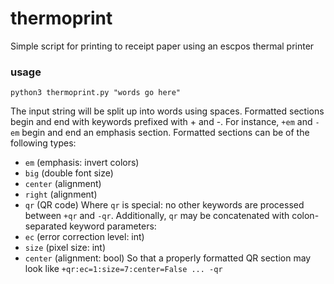 # thermoprint
Simple script for printing to receipt paper using an escpos thermal printer

### usage

`python3 thermoprint.py "words go here"`

The input string will be split up into words using spaces.
Formatted sections begin and end with keywords prefixed with + and -.
For instance, `+em` and `-em` begin and end an emphasis section.
Formatted sections can be of the following types:
* `em` (emphasis: invert colors)
* `big` (double font size)
* `center` (alignment)
* `right` (alignment)
* `qr` (QR code)
Where `qr` is special: no other keywords are processed between `+qr` and `-qr`.
Additionally, `qr` may be concatenated with colon-separated keyword parameters:
* `ec` (error correction level: int)
* `size` (pixel size: int)
* `center` (alignment: bool)
So that a properly formatted QR section may look like `+qr:ec=1:size=7:center=False ... -qr`

